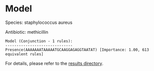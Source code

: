 
# Model

Species: staphylococcus aureus

Antibiotic: methicillin

```
Model (Conjunction - 1 rules):
------------------------------
Presence(AAAAAAATAAAAATGCAAGGAGAGGTAATAT) [Importance: 1.00, 613 equivalent rules]

```

For details, please refer to the [results directory](../../../../../results/scm_b/staphylococcus%20aureus/methicillin/repeat_1/).

